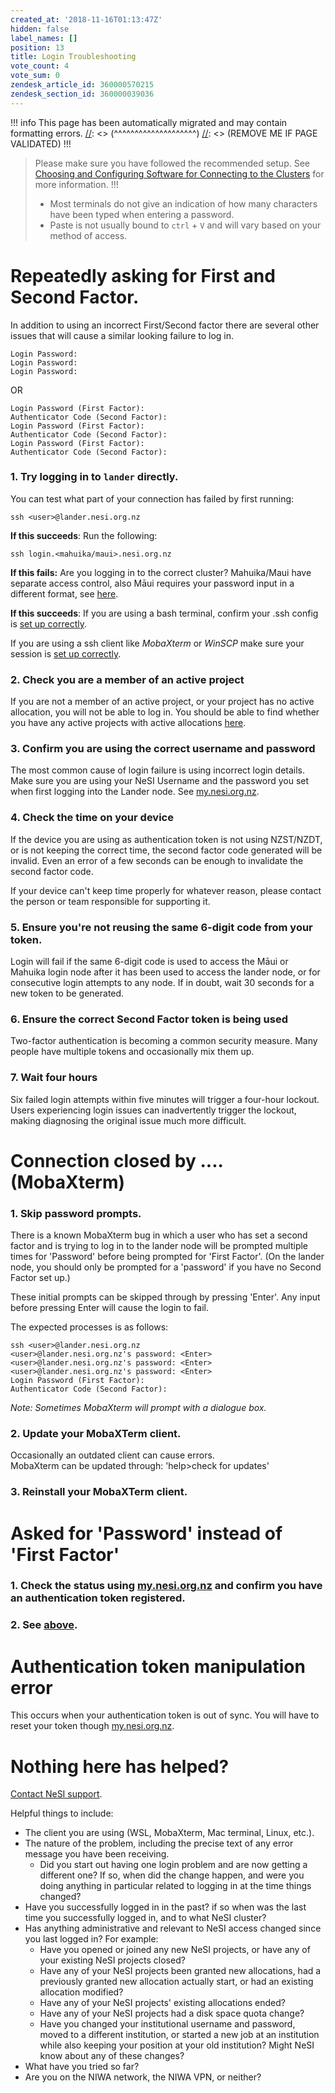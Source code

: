 ```yaml
---
created_at: '2018-11-16T01:13:47Z'
hidden: false
label_names: []
position: 13
title: Login Troubleshooting
vote_count: 4
vote_sum: 0
zendesk_article_id: 360000570215
zendesk_section_id: 360000039036
---
```



[//]: <> (REMOVE ME IF PAGE VALIDATED)
[//]: <> (vvvvvvvvvvvvvvvvvvvv)
!!! info
    This page has been automatically migrated and may contain formatting errors.
[//]: <> (^^^^^^^^^^^^^^^^^^^^)
[//]: <> (REMOVE ME IF PAGE VALIDATED)
!!!
>
> Please make sure you have followed the recommended setup. See
> [Choosing and Configuring Software for Connecting to the
> Clusters](https://support.nesi.org.nz/hc/en-gb/articles/360001016335)
> for more information.
!!!
>
> -   Most terminals do not give an indication of how many characters
>     have been typed when entering a password.
> -   Paste is not usually bound to `ctrl` + `V` and will vary based on
>     your method of access.

# Repeatedly asking for First and Second Factor.

In addition to using an incorrect First/Second factor there are several
other issues that will cause a similar looking failure to log in. 

    Login Password:
    Login Password:
    Login Password:

OR

    Login Password (First Factor): 
    Authenticator Code (Second Factor):
    Login Password (First Factor): 
    Authenticator Code (Second Factor):
    Login Password (First Factor): 
    Authenticator Code (Second Factor):

### 1. Try logging in to `lander` directly.

You can test what part of your connection has failed by first running:

    ssh <user>@lander.nesi.org.nz

**If this succeeds**: Run the following:

    ssh login.<mahuika/maui>.nesi.org.nz

**If this fails:** Are you logging in to the correct cluster?
Mahuika/Maui have separate access control, also Māui requires your
password input in a different format, see
[here](https://support.nesi.org.nz/hc/en-gb/articles/360001244876-Mahuika-M%C4%81ui-Differences).

**If this succeeds**: If you are using a bash terminal, confirm your
.ssh config is [set up
correctly](https://support.nesi.org.nz/hc/en-gb/articles/360000161315#recLinux).

If you are using a ssh client like *MobaXterm* or *WinSCP* make sure
your session is [set up
correctly](https://support.nesi.org.nz/hc/en-gb/articles/360000161315#recMoba).

### 2. Check you are a member of an active project

If you are not a member of an active project, or your project has no
active allocation, you will not be able to log in. You should be able to
find whether you have any active projects with active
allocations [here](https://my.nesi.org.nz/html/view_projects). 

### 3. Confirm you are using the correct username and password

The most common cause of login failure is using incorrect login details.
Make sure you are using your NeSI Username and the password you set when
first logging into the Lander node. See
[my.nesi.org.nz](https://my.nesi.org.nz/).

### 4. Check the time on your device

If the device you are using as authentication token is not using
NZST/NZDT, or is not keeping the correct time, the second factor code
generated will be invalid. Even an error of a few seconds can be enough
to invalidate the second factor code.

If your device can't keep time properly for whatever reason, please
contact the person or team responsible for supporting it.

### 5. Ensure you're not reusing the same 6-digit code from your token.

Login will fail if the same 6-digit
code<span class="dictionary-of-numbers"> is </span>used to access the
Māui or Mahuika login node after it has been used to access the lander
node, or for consecutive login attempts to any node. If in doubt, wait
<span class="dictionary-of-numbers dictionary-of-numbers-processed">30
seconds</span> for a new token to be generated.

### 6. Ensure the correct Second Factor token is being used

Two-factor authentication is becoming a common security measure. Many
people have multiple tokens and occasionally mix them up.

### 7. Wait <span class="dictionary-of-numbers dictionary-of-numbers-processed">four hours</span>

<span class="dictionary-of-numbers">Six failed login attempts
</span>within
<span class="dictionary-of-numbers dictionary-of-numbers-processed">five
minutes</span> will trigger a four-hour lockout. Users experiencing
login issues can inadvertently trigger the lockout, making diagnosing
the original issue much more difficult.  

# Connection closed by .... (MobaXterm)

### 1. Skip password prompts.

There is a known MobaXterm bug in which a user who has set a second
factor and is trying to log in to the lander node will be prompted
multiple times for 'Password' before being prompted for 'First Factor'.
(On the lander node, you should only be prompted for a 'password' if you
have no Second Factor set up.)

These initial prompts can be skipped through by pressing 'Enter'. Any
input before pressing Enter will cause the login to fail.

The expected processes is as follows:

    ssh <user>@lander.nesi.org.nz 
    <user>@lander.nesi.org.nz's password: <Enter>
    <user>@lander.nesi.org.nz's password: <Enter>
    <user>@lander.nesi.org.nz's password: <Enter>
    Login Password (First Factor): 
    Authenticator Code (Second Factor):

*Note: Sometimes MobaXterm will prompt with a dialogue box.*

### 2. Update your MobaXTerm client.

Occasionally an outdated client can cause errors.  
MobaXterm can be updated through: 'help&gt;check for updates'

### 3. Reinstall your MobaXTerm client.

# Asked for 'Password' instead of 'First Factor'

### 1. Check the status using [my.nesi.org.nz](https://my.nesi.org.nz/) and confirm you have an authentication token registered.

### 2. See [above](#mobaPassPassPass).

# Authentication token manipulation error

This occurs when your authentication token is out of sync. You will have
to reset your token though [my.nesi.org.nz](https://my.nesi.org.nz/).

# Nothing here has helped?

[Contact NeSI support](https://support.nesi.org.nz/hc/requests/new).

Helpful things to include:

-   The client you are using (WSL, MobaXterm, Mac terminal, Linux,
    etc.).
-   The nature of the problem, including the precise text of any error
    message you have been receiving.
    -   Did you start out having <span class="dictionary-of-numbers">one
        login problem and </span>are now getting a different one? If so,
        when did the change happen, and were you doing anything in
        particular related to logging in at the time things changed?
-   Have you successfully logged in in the past? if so when was the last
    time you successfully logged in, and to what NeSI cluster?
-   Has anything administrative and relevant to NeSI access changed
    since you last logged in? For example:
    -   Have you opened or joined any new NeSI projects, or have any of
        your existing NeSI projects closed?
    -   Have any of your NeSI projects been granted new allocations, had
        a previously granted new allocation actually start, or had an
        existing allocation modified?
    -   Have any of your NeSI projects' existing allocations ended?
    -   Have any of your NeSI projects had a disk space quota change?
    -   Have you changed your institutional username and password, moved
        to a different institution, or started a new job at an
        institution while also keeping your position at your old
        institution? Might NeSI know about any of these changes?
-   What have you tried so far?
-   Are you on the NIWA network, the NIWA VPN, or neither?

 
